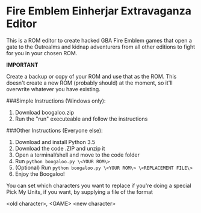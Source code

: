 # Fire Emblem Einherjar Extravaganza Editor

This is a ROM editor to create hacked GBA Fire Emblem games that open a gate to the Outrealms and kidnap adventurers from all other editions to fight for you in your chosen ROM.

**IMPORTANT**

Create a backup or copy of your ROM and use that as the ROM. This doesn't create a new ROM (probably should) at the moment, so it'll overwrite whatever you have existing.

###Simple Instructions (Windows only):

1. Download boogaloo.zip
2. Run the "run" executeable and follow the instructions

###Other Instructions (Everyone else):

1. Download and install Python 3.5
2. Download the code .ZIP and unzip it
3. Open a terminal/shell and move to the code folder
4. Run `python boogaloo.py \<YOUR ROM\>`
5. (Optional) Run `python boogaloo.py \<YOUR ROM\> \<REPLACEMENT FILE\>`
6. Enjoy the Boogaloo!

You can set which characters you want to replace if you're doing a special Pick My Units, if you want, by supplying a file of the format

\<old character\>*,* \<GAME\> \<new character\>